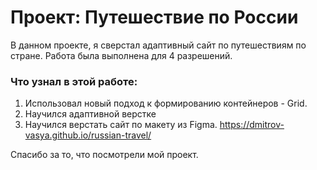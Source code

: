 # Проект: Путешествие по России

В данном проекте, я сверстал адаптивный сайт по путешествиям по стране. Работа была выполнена для 4 разрешений.

### Что узнал в этой работе:

1. Иcпользовал новый подход к формированию контейнеров - Grid.
2. Научился адаптивной верстке
3. Научился верстать сайт по макету из Figma.
   https://dmitrov-vasya.github.io/russian-travel/

Спасибо за то, что посмотрели мой проект.
